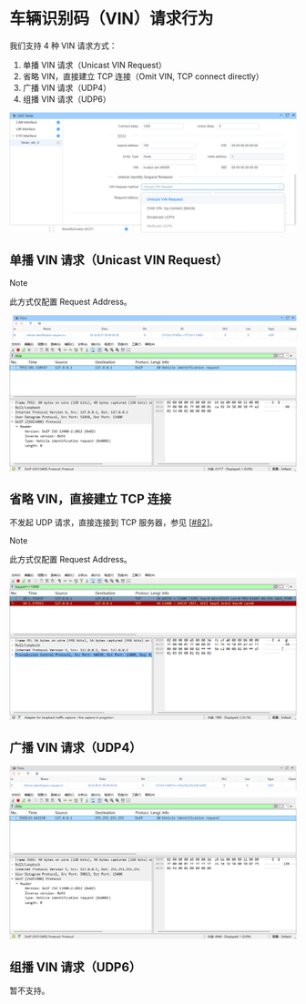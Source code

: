 # 车辆识别码（VIN）请求行为

我们支持 4 种 VIN 请求方式：

1. 单播 VIN 请求（Unicast VIN Request）
2. 省略 VIN，直接建立 TCP 连接（Omit VIN, TCP connect directly）
3. 广播 VIN 请求（UDP4）
4. 组播 VIN 请求（UDP6）

![示意图](image-5.png)

## 单播 VIN 请求（Unicast VIN Request）

> [!NOTE]
> 此方式仅配置 Request Address。
>

![示意图](image.png)
![示意图](image-1.png)

## 省略 VIN，直接建立 TCP 连接

不发起 UDP 请求，直接连接到 TCP 服务器，参见 [[#82](https://github.com/ecubus/EcuBus-Pro/issues/82)]。

> [!NOTE]
> 此方式仅配置 Request Address。
>

![示意图](image-2.png)

## 广播 VIN 请求（UDP4）

![示意图](image-3.png)
![示意图](image-4.png)

## 组播 VIN 请求（UDP6）

暂不支持。
